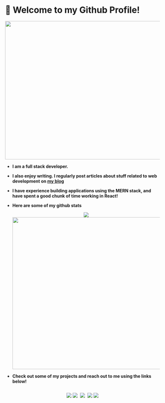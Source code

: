 # :wave: Welcome to my Github Profile!

<p align="center">
<img src= "https://media.giphy.com/media/H5B31BSZhQoes8QoVH/giphy.gif" width="700" height="450" />
</p>

-   **I am a full stack developer.**
-   **I also enjoy writing. I regularly post articles about stuff related to web development on [my blog](https://medium.com/@rajat_m)**
-   **I have experience building applications using the MERN stack, and have spent a good chunk of time working in React!**
-   **Here are some of my github stats**

    <p align="center">
    <img src = "https://github-readme-stats.vercel.app/api?username=Rajatm544&show_icons=true&theme=radical" />

    <img src="https://github-readme-stats.vercel.app/api/top-langs/?username=Rajatm544&layout=compact&theme=radical" width="494" />
    </p>

-   **Check out some of my projects and reach out to me using the links below!**

##

<span align="center">
 
<a href="https://www.linkedin.com/in/rajat--m"><img src="https://img.techpowerup.org/200715/linkedin-box-fill-1.png" /></a>
<a href="https://medium.com/@rajat_m"><img src="https://img.techpowerup.org/200715/medium-fill-1.png" /></a>&nbsp;
<a href="mailto:rajatm544@gmail"><img src="https://img.techpowerup.org/200715/gmail-1.png" /></a>&nbsp;
<a href="https://www.hackerrank.com/Rajat_M"><img src="https://img.techpowerup.org/200715/hackerrank-logo-1500.png" /></a>
<a href="https://twitter.com/Rajat__m"><img src="https://img.techpowerup.org/200715/twitter-fill.png" /></a>

</span>
